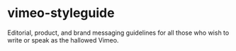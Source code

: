 # vimeo-styleguide
Editorial, product, and brand messaging guidelines for all those who wish to write or speak as the hallowed Vimeo.
